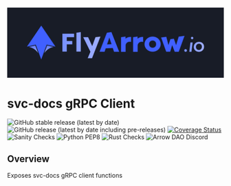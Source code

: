 ![Arrow Banner](https://github.com/Arrow-air/tf-github/raw/main/src/templates/doc-banner-services.png)

# svc-docs gRPC Client

![GitHub stable release (latest by date)](https://img.shields.io/github/v/release/Arrow-air/svc-docs?sort=semver&color=green) ![GitHub release (latest by date including pre-releases)](https://img.shields.io/github/v/release/Arrow-air/svc-docs?include_prereleases) [![Coverage Status](https://coveralls.io/repos/github/Arrow-air/svc-docs/badge.svg?branch=develop)](https://coveralls.io/github/Arrow-air/svc-docs)
![Sanity Checks](https://github.com/arrow-air/svc-docs/actions/workflows/sanity_checks.yml/badge.svg?branch=develop) ![Python PEP8](https://github.com/arrow-air/svc-docs/actions/workflows/python_ci.yml/badge.svg?branch=develop) ![Rust Checks](https://github.com/arrow-air/svc-docs/actions/workflows/rust_ci.yml/badge.svg?branch=develop) 
![Arrow DAO Discord](https://img.shields.io/discord/853833144037277726?style=plastic)

## Overview

Exposes svc-docs gRPC client functions
